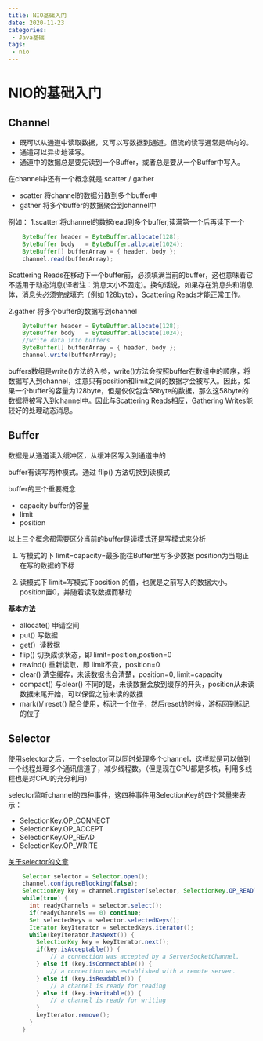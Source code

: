 ```yaml
---
title: NIO基础入门
date: 2020-11-23
categories:
 - Java基础
tags:
 - nio
---
```


# NIO的基础入门

## Channel

- 既可以从通道中读取数据，又可以写数据到通道。但流的读写通常是单向的。
- 通道可以异步地读写。
- 通道中的数据总是要先读到一个Buffer，或者总是要从一个Buffer中写入。

在channel中还有一个概念就是 scatter / gather
- scatter 将channel的数据分散到多个buffer中
- gather 将多个buffer的数据聚合到channel中

例如：
1.scatter 将channel的数据read到多个buffer,读满第一个后再读下一个

```java
    ByteBuffer header = ByteBuffer.allocate(128);
    ByteBuffer body   = ByteBuffer.allocate(1024);
    ByteBuffer[] bufferArray = { header, body };
    channel.read(bufferArray);
```

Scattering Reads在移动下一个buffer前，必须填满当前的buffer，这也意味着它不适用于动态消息(译者注：消息大小不固定)。换句话说，如果存在消息头和消息体，消息头必须完成填充（例如 128byte），Scattering Reads才能正常工作。


2.gather 将多个buffer的数据写到channel

```java
    ByteBuffer header = ByteBuffer.allocate(128);
    ByteBuffer body   = ByteBuffer.allocate(1024);
    //write data into buffers
    ByteBuffer[] bufferArray = { header, body };
    channel.write(bufferArray);
```

buffers数组是write()方法的入参，write()方法会按照buffer在数组中的顺序，将数据写入到channel，注意只有position和limit之间的数据才会被写入。因此，如果一个buffer的容量为128byte，但是仅仅包含58byte的数据，那么这58byte的数据将被写入到channel中。因此与Scattering Reads相反，Gathering Writes能较好的处理动态消息。


## Buffer

数据是从通道读入缓冲区，从缓冲区写入到通道中的

buffer有读写两种模式。通过 flip() 方法切换到读模式

buffer的三个重要概念
- capacity buffer的容量
- limit 
- position 

以上三个概念都需要区分当前的buffer是读模式还是写模式来分析

1. 写模式的下 limit=capacity=最多能往Buffer里写多少数据 position为当期正在写的数据的下标

2. 读模式下 limit=写模式下position 的值，也就是之前写入的数据大小。position置0，并随着读取数据而移动

**基本方法**
- allocate() 申请空间
- put() 写数据
- get(）读数据
- flip() 切换成读状态，即 limit=position,postion=0
- rewind() 重新读取，即 limit不变，position=0
- clear() 清空缓存，未读数据也会清楚，position=0, limit=capacity
- compact() 与clear() 不同的是，未读数据会放到缓存的开头，position从未读数据末尾开始，可以保留之前未读的数据
- mark()/ reset() 配合使用，标识一个位子，然后reset的时候，游标回到标记的位子

## Selector

使用selector之后，一个selector可以同时处理多个channel，这样就是可以做到一个线程处理多个通讯信道了，减少线程数。（但是现在CPU都是多核，利用多线程也是对CPU的充分利用）

selector监听channel的四种事件，这四种事件用SelectionKey的四个常量来表示：
- SelectionKey.OP_CONNECT
- SelectionKey.OP_ACCEPT
- SelectionKey.OP_READ
- SelectionKey.OP_WRITE


[关于selector的文章](http://ifeve.com/selectors/)

```java
    Selector selector = Selector.open();
    channel.configureBlocking(false);
    SelectionKey key = channel.register(selector, SelectionKey.OP_READ);
    while(true) {
      int readyChannels = selector.select();
      if(readyChannels == 0) continue;
      Set selectedKeys = selector.selectedKeys();
      Iterator keyIterator = selectedKeys.iterator();
      while(keyIterator.hasNext()) {
        SelectionKey key = keyIterator.next();
        if(key.isAcceptable()) {
            // a connection was accepted by a ServerSocketChannel.
        } else if (key.isConnectable()) {
            // a connection was established with a remote server.
        } else if (key.isReadable()) {
            // a channel is ready for reading
        } else if (key.isWritable()) {
            // a channel is ready for writing
        }
        keyIterator.remove();
      }
    }
```











